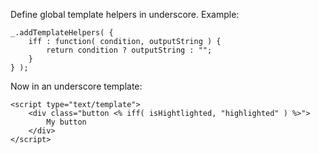 Define global template helpers in underscore. Example:

	_.addTemplateHelpers( {
		iff : function( condition, outputString ) {
			return condition ? outputString : "";
		}
	} );

Now in an underscore template:

	<script type="text/template">
		<div class="button <% iff( isHightlighted, "highlighted" ) %>">
			My button
		</div>
	</script>